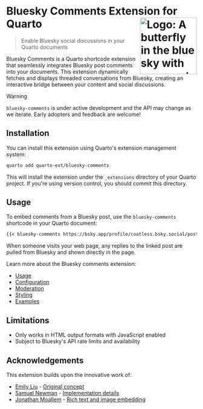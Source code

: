 # Bluesky Comments Extension for Quarto <img src="https://github.com/user-attachments/assets/260e97ce-6941-4f3a-8dc8-b7125522ebc0" align="right" alt="Logo: A butterfly in the blue sky with comments" width="150"/>

> Enable Bluesky social discussions in your Quarto documents

Bluesky Comments is a Quarto shortcode extension that seamlessly integrates Bluesky post comments into your documents. This extension dynamically fetches and displays threaded conversations from Bluesky, creating an interactive bridge between your content and social discussions.

> [!WARNING]
>
> `bluesky-comments` is under active development and the API may change as we iterate. Early adopters and feedback are welcome!

## Installation

You can install this extension using Quarto's extension management system:

```bash
quarto add quarto-ext/bluesky-comments
```

This will install the extension under the `_extensions` directory of your Quarto project. If you're using version control, you should commit this directory.

## Usage

To embed comments from a Bluesky post, use the `bluesky-comments` shortcode in your Quarto document:

````markdown
{{< bluesky-comments https://bsky.app/profile/coatless.bsky.social/post/3lbtwdydxrk26 >}}
````

When someone visits your web page, any replies to the linked post are pulled from Bluesky and shown directly in the page.

Learn more about the Bluesky comments extension:

* [Usage](https://quarto-ext.github.io/bluesky-comments/index.html#usage)
* [Configuration](https://quarto-ext.github.io/bluesky-comments/index.html#configuration)
* [Moderation](https://quarto-ext.github.io/bluesky-comments/index.html#moderation)
* [Styling](https://quarto-ext.github.io/bluesky-comments/index.html#styling)
* [Examples](https://quarto-ext.github.io/bluesky-comments/examples.html)


## Limitations

- Only works in HTML output formats with JavaScript enabled
- Subject to Bluesky's API rate limits and availability

## Acknowledgements

This extension builds upon the innovative work of:

- [Emily Liu](https://emilyliu.me/blog/comments) - [Original concept](https://bsky.app/profile/emilyliu.me/post/3lbqta5lnck2i)
- [Samuel Newman](https://bsky.app/profile/samuel.bsky.team) - [Implementation details](https://graysky.app/blog/2024-02-05-adding-blog-comments)
- [Jonathan Moallem](https://capscollective.com/) - [Rich text and image embedding](https://capscollective.com/blog/bluesky-blog-comments/)
